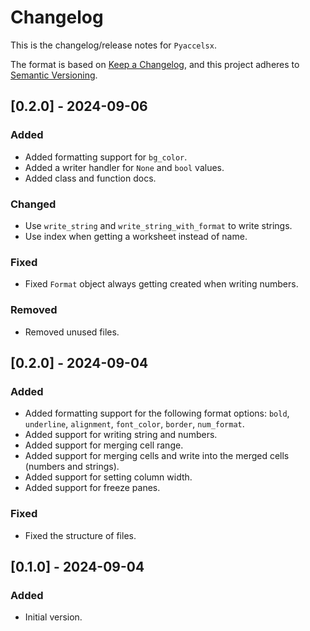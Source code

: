 # Changelog

This is the changelog/release notes for `Pyaccelsx`.

The format is based on [Keep a Changelog](https://keepachangelog.com/en/1.0.0/),
and this project adheres to [Semantic Versioning](https://semver.org/spec/v2.0.0.html).

## [0.2.0] - 2024-09-06

### Added

- Added formatting support for `bg_color`.
- Added a writer handler for `None` and `bool` values.
- Added class and function docs.

### Changed

- Use `write_string` and `write_string_with_format` to write strings.
- Use index when getting a worksheet instead of name.

### Fixed

- Fixed `Format` object always getting created when writing numbers.

### Removed

- Removed unused files.

## [0.2.0] - 2024-09-04

### Added

- Added formatting support for the following format options: `bold`, `underline`, `alignment`, `font_color`, `border`, `num_format`.
- Added support for writing string and numbers.
- Added support for merging cell range.
- Added support for merging cells and write into the merged cells (numbers and strings).
- Added support for setting column width.
- Added support for freeze panes.

### Fixed

- Fixed the structure of files.

## [0.1.0] - 2024-09-04

### Added

- Initial version.
